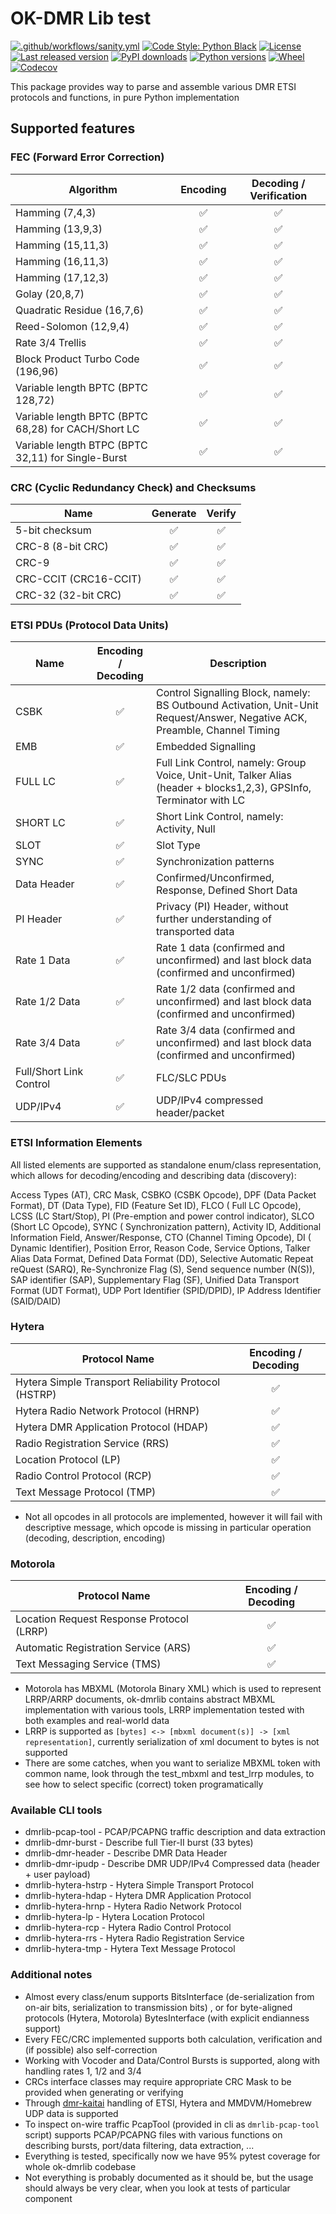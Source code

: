 # OK-DMR Lib test

[![.github/workflows/sanity.yml](https://img.shields.io/github/actions/workflow/status/OK-DMR/ok-dmrlib/sanity.yml?style=flat-square&branch=master)](https://github.com/OK-DMR/ok-dmrlib/actions)
[![Code Style: Python Black](https://img.shields.io/badge/code%20style-black-000000.svg?style=flat-square)](https://github.com/psf/black)
[![License](https://img.shields.io/github/license/OK-DMR/ok-dmrlib?style=flat-square)](https://github.com/OK-DMR/ok-dmrlib/blob/master/LICENSE)
[![Last released version](https://img.shields.io/pypi/v/ok-dmrlib?style=flat-square)](https://pypi.org/project/ok-dmrlib/)
[![PyPI downloads](https://img.shields.io/pypi/dd/ok-dmrlib?style=flat-square)](https://libraries.io/pypi/ok-dmrlib)
[![Python versions](https://img.shields.io/pypi/pyversions/ok-dmrlib?style=flat-square)](https://pypi.org/project/ok-dmrlib/)
[![Wheel](https://img.shields.io/pypi/wheel/ok-dmrlib?style=flat-square)](https://pypi.org/project/ok-dmrlib/#files)
[![Codecov](https://img.shields.io/codecov/c/github/ok-dmr/ok-dmrlib?style=flat-square)](https://app.codecov.io/gh/OK-DMR/ok-dmrlib)

This package provides way to parse and assemble various DMR ETSI protocols and functions, in pure Python implementation

## Supported features

### FEC (Forward Error Correction)

| Algorithm                                           | Encoding | Decoding / Verification |
|-----------------------------------------------------|:--------:|:-----------------------:|
| Hamming (7,4,3)                                     |    ✅     |            ✅            |
| Hamming (13,9,3)                                    |    ✅     |            ✅            |
| Hamming (15,11,3)                                   |    ✅     |            ✅            |
| Hamming (16,11,3)                                   |    ✅     |            ✅            |
| Hamming (17,12,3)                                   |    ✅     |            ✅            |
| Golay (20,8,7)                                      |    ✅     |            ✅            |
| Quadratic Residue (16,7,6)                          |    ✅     |            ✅            |
| Reed-Solomon (12,9,4)                               |    ✅     |            ✅            |
| Rate 3/4 Trellis                                    |    ✅     |            ✅            |
| Block Product Turbo Code (196,96)                   |    ✅     |            ✅            |
| Variable length BPTC (BPTC 128,72)                  |    ✅     |            ✅            |
| Variable length BPTC (BPTC 68,28) for CACH/Short LC |    ✅     |            ✅            |
| Variable length BTPC (BPTC 32,11) for Single-Burst  |    ✅     |            ✅            |

### CRC (Cyclic Redundancy Check) and Checksums

| Name                  | Generate | Verify |
|-----------------------|:--------:|:------:|
| 5-bit checksum        |    ✅     |   ✅    |
| CRC-8 (8-bit CRC)     |    ✅     |   ✅    |
| CRC-9                 |    ✅     |   ✅    |
| CRC-CCIT (CRC16-CCIT) |    ✅     |   ✅    |
| CRC-32 (32-bit CRC)   |    ✅     |   ✅    |

### ETSI PDUs (Protocol Data Units)

| Name                    | Encoding / Decoding | Description                                                                                                                | 
|-------------------------|:-------------------:|----------------------------------------------------------------------------------------------------------------------------|
| CSBK                    |          ✅          | Control Signalling Block, namely: BS Outbound Activation, Unit-Unit Request/Answer, Negative ACK, Preamble, Channel Timing |
| EMB                     |          ✅          | Embedded Signalling                                                                                                        |
| FULL&nbsp;LC            |          ✅          | Full Link Control, namely: Group Voice, Unit-Unit, Talker Alias (header + blocks1,2,3), GPSInfo, Terminator with LC        |
| SHORT&nbsp;LC           |          ✅          | Short Link Control, namely: Activity, Null                                                                                 |
| SLOT                    |          ✅          | Slot Type                                                                                                                  |
| SYNC                    |          ✅          | Synchronization patterns                                                                                                   |
| Data&nbsp;Header        |          ✅          | Confirmed/Unconfirmed, Response, Defined Short Data                                                                        |
| PI&nbsp;Header          |          ✅          | Privacy (PI) Header, without further understanding of transported data                                                     |
| Rate&nbsp;1&nbsp;Data   |          ✅          | Rate 1 data (confirmed and unconfirmed) and last block data (confirmed and unconfirmed)                                    |
| Rate&nbsp;1/2&nbsp;Data |          ✅          | Rate 1/2 data (confirmed and unconfirmed) and last block data (confirmed and unconfirmed)                                  |
| Rate&nbsp;3/4&nbsp;Data |          ✅          | Rate 3/4 data (confirmed and unconfirmed) and last block data (confirmed and unconfirmed)                                  |
| Full/Short Link Control |          ✅          | FLC/SLC PDUs                                                                                                               |
| UDP/IPv4                |          ✅          | UDP/IPv4 compressed header/packet                                                                                          |

### ETSI Information Elements

All listed elements are supported as standalone enum/class representation, which allows for decoding/encoding and
describing data (discovery):

Access Types (AT), CRC Mask, CSBKO (CSBK Opcode), DPF (Data Packet Format), DT (Data Type), FID (Feature Set ID), FLCO (
Full LC Opcode), LCSS (LC Start/Stop), PI (Pre-emption and power control indicator), SLCO (Short LC Opcode), SYNC (
Synchronization pattern), Activity ID, Additional Information Field, Answer/Response, CTO (Channel Timing Opcode), DI (
Dynamic Identifier), Position Error, Reason Code, Service Options, Talker Alias Data Format, Defined Data Format (DD),
Selective Automatic Repeat reQuest (SARQ),
Re-Synchronize Flag (S), Send sequence number (N(S)), SAP identifier (SAP), Supplementary Flag (SF), Unified Data
Transport Format (UDT Format), UDP Port Identifier (SPID/DPID), IP Address Identifier (SAID/DAID)

### Hytera

| Protocol Name                                        | Encoding / Decoding | 
|------------------------------------------------------|:-------------------:|
| Hytera Simple Transport Reliability Protocol (HSTRP) |          ✅          |
| Hytera Radio Network Protocol (HRNP)                 |          ✅          |
| Hytera DMR Application Protocol (HDAP)               |          ✅          |
| Radio Registration Service (RRS)                     |          ✅          |
| Location Protocol (LP)                               |          ✅          |
| Radio Control Protocol (RCP)                         |          ✅          |
| Text Message Protocol (TMP)                          |          ✅          |

- Not all opcodes in all protocols are implemented, however it will fail with descriptive message, which opcode is
  missing in particular operation (decoding, description, encoding)

### Motorola

| Protocol Name                             | Encoding / Decoding | 
|-------------------------------------------|:-------------------:|
| Location Request Response Protocol (LRRP) |          ✅          |
| Automatic Registration Service (ARS)      |          ✅          |
| Text Messaging Service (TMS)              |          ✅          |

- Motorola has MBXML (Motorola Binary XML) which is used to represent LRRP/ARRP documents, ok-dmrlib contains abstract
  MBXML implementation with various tools, LRRP implementation tested with both examples and real-world data
- LRRP is supported as `[bytes] <-> [mbxml document(s)] -> [xml representation]`, currently serialization of xml
  document to bytes is not supported
- There are some catches, when you want to serialize MBXML token with common name, look through the test_mbxml and
  test_lrrp modules, to see how to select specific (correct) token programatically

### Available CLI tools

- dmrlib-pcap-tool - PCAP/PCAPNG traffic description and data extraction
- dmrlib-dmr-burst - Describe full Tier-II burst (33 bytes)
- dmrlib-dmr-header - Describe DMR Data Header
- dmrlib-dmr-ipudp - Describe DMR UDP/IPv4 Compressed data (header + user payload)
- dmrlib-hytera-hstrp - Hytera Simple Transport Protocol
- dmrlib-hytera-hdap - Hytera DMR Application Protocol
- dmrlib-hytera-hrnp - Hytera Radio Network Protocol
- dmrlib-hytera-lp - Hytera Location Protocol
- dmrlib-hytera-rcp - Hytera Radio Control Protocol
- dmrlib-hytera-rrs - Hytera Radio Registration Service
- dmrlib-hytera-tmp - Hytera Text Message Protocol

### Additional notes

- Almost every class/enum supports BitsInterface (de-serialization from on-air bits, serialization to transmission bits)
  , or for byte-aligned protocols (Hytera, Motorola) BytesInterface (with explicit endianness support)
- Every FEC/CRC implemented supports both calculation, verification and (if possible) also self-correction
- Working with Vocoder and Data/Control Bursts is supported, along with handling rates 1, 1/2 and 3/4
- CRCs interface classes may require appropriate CRC Mask to be provided when generating or verifying
- Through [dmr-kaitai](https://github.com/ok-dmr/dmr-kaitai) handling of ETSI, Hytera and MMDVM/Homebrew UDP data is
  supported
- To inspect on-wire traffic PcapTool (provided in cli as `dmrlib-pcap-tool` script) supports PCAP/PCAPNG files with
  various functions on describing bursts, port/data filtering, data extraction, ...
- Everything is tested, specifically now we have 95% pytest coverage for whole ok-dmrlib codebase
- Not everything is probably documented as it should be, but the usage should always be very clear, when you look at
  tests of particular component
